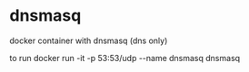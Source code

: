 # dnsmasq
docker container with dnsmasq (dns only)


to run
docker run -it -p 53:53/udp --name dnsmasq dnsmasq
